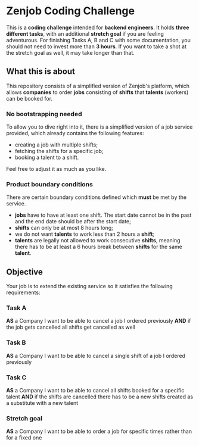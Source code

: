 # Zenjob Coding Challenge

This is a **coding challenge** intended for **backend engineers**. It holds **three different tasks**, with an additional **stretch goal** if you are feeling adventurous. For finishing Tasks A, B and C with some documentation, you should not need to invest more than **3 hours**. If you want to take a shot at the stretch goal as well, it may take longer than that.

## What this is about

This repository consists of a simplified version of Zenjob's platform, which allows **companies** to order **jobs** consisting of **shifts** that **talents** (workers) can be booked for.

### No bootstrapping needed

To allow you to dive right into it, there is a simplified version of a job service provided, which already contains the following features:

- creating a job with multiple shifts;
- fetching the shifts for a specific job;
- booking a talent to a shift.

Feel free to adjust it as much as you like.

### Product boundary conditions

There are certain boundary conditions defined which **must** be met by the service.

- **jobs** have to have at least one shift. The start date cannot be in the past and the end date should be after the start date;
- **shifts** can only be at most 8 hours long;
- we do not want **talents** to work less than 2 hours a **shift**;
- **talents** are legally not allowed to work consecutive **shifts**, meaning there has to be at least a 6 hours break between **shifts** for the same **talent**.

## Objective

Your job is to extend the existing service so it satisfies the following requirements:

### Task A

**AS** a Company
I want to be able to cancel a job I ordered previously
**AND** if the job gets cancelled all shifts get cancelled as well

### Task B

**AS** a Company
I want to be able to cancel a single shift of a job I ordered previously

### Task C

**AS** a Company
I want to be able to cancel all shifts booked for a specific talent
**AND** if the shifts are cancelled there has to be a new shifts created as a substitute with a new talent

### Stretch goal

**AS** a Company
I want to be able to order a job for specific times rather than for a fixed one
